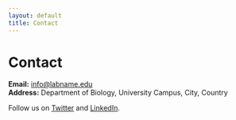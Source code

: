 ```yaml
---
layout: default
title: Contact
---
```


# Contact

**Email:** info@labname.edu  
**Address:** Department of Biology, University Campus, City, Country

Follow us on [Twitter](#) and [LinkedIn](#).
